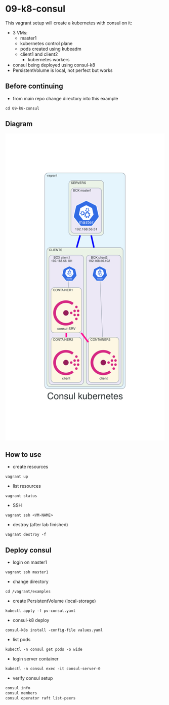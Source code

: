 # 09-k8-consul
This vagrant setup will create a kubernetes with consul on it:
- 3 VMs:
  - master1
   - kubernetes control plane
   - pods created using kubeadm
  - client1 and client2
    - kubernetes workers
- consul being deployed using consul-k8
- PersistentVolume is local, not perfect but works


## Before continuing
- from main repo change directory into this example
```
cd 09-k8-consul
```

## Diagram
![](./diagram/consul.png)

## How to use
- create resources
```
vagrant up
```

- list resources
```
vagrant status
```

- SSH
```
vagrant ssh <VM-NAME>
```

- destroy (after lab finished)
```
vagrant destroy -f
```

## Deploy consul
- login on master1
```
vagrant ssh master1
```

- change directory
```
cd /vagrant/examples
```

- create PersistentVolume (local-storage)
```
kubectl apply -f pv-consul.yaml
```

- consul-k8 deploy
```
consul-k8s install -config-file values.yaml
```

- list pods
```
kubectl -n consul get pods -o wide
```

- login server container
```
kubectl -n consul exec -it consul-server-0
```

- verify consul setup
```
consul info
consul members
consul operator raft list-peers
```